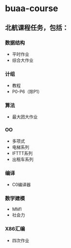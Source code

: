 # buaa-course
## 北航课程任务，包括：
### 数据结构
- 平时作业
- 综合大作业
### 计组
- 教程
- P0-P6（除P1）
### 算法
- 最大团大作业
### OO
- 多项式
- 电梯系列
- IFTTT系列
- 出租车系列
### 编译
- C0编译器
### 数学建模
- MM1
- 社会力
### X86汇编
- 四次作业

